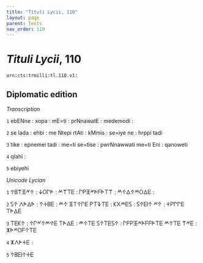 ```yaml
---
title: "Tituli Lycii, 110"
layout: page
parent: Texts
nav_order: 110
---
```




# *Tituli Lycii*, 110




`urn:cts:trmilli:tl.110.v1:`

## Diplomatic edition

*Transcription*

`1` ebENne : xopa : mE=ti : prNnawatE : medemodi :

`2` se lada : ehbi : me Ntepi rtAti : kMmis : se=iye ne : hrppi tadi

`3` tike : epnemei tadi : me=ti se=tise : pwrNnawwati me=ti Eni : qanoweti

`4` qlahi :

`5` ebiyehi

*Unicode Lycian*

`1` 𐊁𐊂𐊚𐊑𐊏𐊁 : 𐊜𐊒𐊓𐊀 : 𐊎𐊚𐊗𐊆 : 𐊓𐊕𐊑𐊏𐊀𐊇𐊀𐊗𐊚 : 𐊎𐊁𐊅𐊁𐊎𐊒𐊅𐊆 :

`2` 𐊖𐊁 𐊍𐊀𐊅𐊀 : 𐊁𐊛𐊂𐊆 : 𐊎𐊁 𐊑𐊗𐊁𐊓𐊆 𐊕𐊗𐊙𐊗𐊆 : 𐊋𐊐𐊎𐊆𐊖 : 𐊖𐊁𐊆𐊊𐊁 𐊏𐊁 : 𐊛𐊕𐊓𐊓𐊆 𐊗𐊀𐊅𐊆

`3` 𐊗𐊆𐊋𐊁 : 𐊁𐊓𐊏𐊁𐊎𐊁𐊆 𐊗𐊀𐊅𐊆 : 𐊎𐊁𐊗𐊆 𐊖𐊁𐊗𐊆𐊖𐊁 : 𐊓𐊇𐊕𐊑𐊏𐊀𐊇𐊇𐊀𐊗𐊆 𐊎𐊁𐊗𐊆 𐊚𐊏𐊆 : 𐊌𐊀𐊏𐊒𐊇𐊁𐊗𐊆

`4` 𐊌𐊍𐊀𐊛𐊆 :

`5` 𐊁𐊂𐊆𐊊𐊁𐊛𐊆